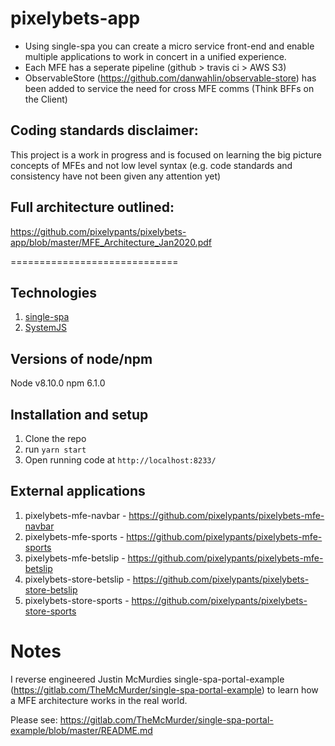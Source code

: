 # pixelybets-app

* Using single-spa you can create a micro service front-end and enable multiple 
applications to work in concert in a unified experience.
* Each MFE has a seperate pipeline (github > travis ci > AWS S3)
* ObservableStore (https://github.com/danwahlin/observable-store) has been added to service the need for cross MFE comms (Think BFFs on the Client)

## Coding standards disclaimer: 
This project is a work in progress and is focused on learning the big picture concepts of MFEs and not low level syntax (e.g. code standards and consistency have not been given any attention yet)

## Full architecture outlined: 
https://github.com/pixelypants/pixelybets-app/blob/master/MFE_Architecture_Jan2020.pdf


=============================

## Technologies
1. [single-spa](https://single-spa.js.org/)
2. [SystemJS](https://github.com/systemjs/systemjs)

## Versions of node/npm
Node v8.10.0
npm 6.1.0

## Installation and setup
1. Clone the repo
3. run `yarn start`
4. Open running code at `http://localhost:8233/`

## External applications
1. pixelybets-mfe-navbar - https://github.com/pixelypants/pixelybets-mfe-navbar
2. pixelybets-mfe-sports - https://github.com/pixelypants/pixelybets-mfe-sports
3. pixelybets-mfe-betslip - https://github.com/pixelypants/pixelybets-mfe-betslip
4. pixelybets-store-betslip - https://github.com/pixelypants/pixelybets-store-betslip
5. pixelybets-store-sports - https://github.com/pixelypants/pixelybets-store-sports


# Notes

I reverse engineered Justin McMurdies single-spa-portal-example (https://gitlab.com/TheMcMurder/single-spa-portal-example) to learn how a MFE architecture works in the real world.

Please see: https://gitlab.com/TheMcMurder/single-spa-portal-example/blob/master/README.md
